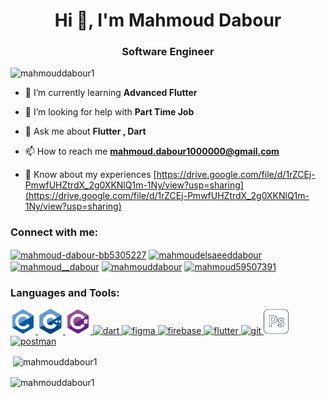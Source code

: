 <h1 align="center">Hi 👋, I'm Mahmoud Dabour</h1>
<h3 align="center">Software Engineer</h3>

<p align="left"> <img src="https://komarev.com/ghpvc/?username=mahmouddabour1&label=Profile%20views&color=0e75b6&style=flat" alt="mahmouddabour1" /> </p>

- 🌱 I’m currently learning **Advanced Flutter**

- 🤝 I’m looking for help with **Part Time Job**

- 💬 Ask me about **Flutter , Dart**

- 📫 How to reach me **mahmoud.dabour1000000@gmail.com**

- 📄 Know about my experiences [https://drive.google.com/file/d/1rZCEj-PmwfUHZtrdX_2g0XKNlQ1m-1Ny/view?usp=sharing](https://drive.google.com/file/d/1rZCEj-PmwfUHZtrdX_2g0XKNlQ1m-1Ny/view?usp=sharing)

<h3 align="left">Connect with me:</h3>
<p align="left">
<a href="https://linkedin.com/in/mahmoud-dabour-bb5305227" target="blank"><img align="center" src="https://raw.githubusercontent.com/rahuldkjain/github-profile-readme-generator/master/src/images/icons/Social/linked-in-alt.svg" alt="mahmoud-dabour-bb5305227" height="30" width="40" /></a>
<a href="https://fb.com/mahmoudelsaeeddabour" target="blank"><img align="center" src="https://raw.githubusercontent.com/rahuldkjain/github-profile-readme-generator/master/src/images/icons/Social/facebook.svg" alt="mahmoudelsaeeddabour" height="30" width="40" /></a>
<a href="https://instagram.com/mahmoud__dabour" target="blank"><img align="center" src="https://raw.githubusercontent.com/rahuldkjain/github-profile-readme-generator/master/src/images/icons/Social/instagram.svg" alt="mahmoud__dabour" height="30" width="40" /></a>
<a href="https://codeforces.com/profile/mahmouddabour" target="blank"><img align="center" src="https://raw.githubusercontent.com/rahuldkjain/github-profile-readme-generator/master/src/images/icons/Social/codeforces.svg" alt="mahmouddabour" height="30" width="40" /></a>
<a href="https://twitter.com/mahmoud59507391" target="blank"><img align="center" src="https://raw.githubusercontent.com/rahuldkjain/github-profile-readme-generator/master/src/images/icons/Social/twitter.svg" alt="mahmoud59507391" height="30" width="40" /></a>
</p>

<h3 align="left">Languages and Tools:</h3>
<p align="left"> <a href="https://www.cprogramming.com/" target="_blank" rel="noreferrer"> <img src="https://raw.githubusercontent.com/devicons/devicon/master/icons/c/c-original.svg" alt="c" width="40" height="40"/> </a> <a href="https://www.w3schools.com/cpp/" target="_blank" rel="noreferrer"> <img src="https://raw.githubusercontent.com/devicons/devicon/master/icons/cplusplus/cplusplus-original.svg" alt="cplusplus" width="40" height="40"/> </a> <a href="https://www.w3schools.com/cs/" target="_blank" rel="noreferrer"> <img src="https://raw.githubusercontent.com/devicons/devicon/master/icons/csharp/csharp-original.svg" alt="csharp" width="40" height="40"/> </a> <a href="https://dart.dev" target="_blank" rel="noreferrer"> <img src="https://www.vectorlogo.zone/logos/dartlang/dartlang-icon.svg" alt="dart" width="40" height="40"/> </a> <a href="https://www.figma.com/" target="_blank" rel="noreferrer"> <img src="https://www.vectorlogo.zone/logos/figma/figma-icon.svg" alt="figma" width="40" height="40"/> </a> <a href="https://firebase.google.com/" target="_blank" rel="noreferrer"> <img src="https://www.vectorlogo.zone/logos/firebase/firebase-icon.svg" alt="firebase" width="40" height="40"/> </a> <a href="https://flutter.dev" target="_blank" rel="noreferrer"> <img src="https://www.vectorlogo.zone/logos/flutterio/flutterio-icon.svg" alt="flutter" width="40" height="40"/> </a> <a href="https://git-scm.com/" target="_blank" rel="noreferrer"> <img src="https://www.vectorlogo.zone/logos/git-scm/git-scm-icon.svg" alt="git" width="40" height="40"/> </a> <a href="https://www.photoshop.com/en" target="_blank" rel="noreferrer"> <img src="https://raw.githubusercontent.com/devicons/devicon/master/icons/photoshop/photoshop-line.svg" alt="photoshop" width="40" height="40"/> </a> <a href="https://postman.com" target="_blank" rel="noreferrer"> <img src="https://www.vectorlogo.zone/logos/getpostman/getpostman-icon.svg" alt="postman" width="40" height="40"/> </a> 
</p>

<p>&nbsp;<img align="center" src="https://github-readme-stats.vercel.app/api?username=mahmouddabour1&show_icons=true&locale=en" alt="mahmouddabour1" /></p>

<p><img align="center" src="https://github-readme-streak-stats.herokuapp.com/?user=mahmouddabour1&" alt="mahmouddabour1" /></p>
